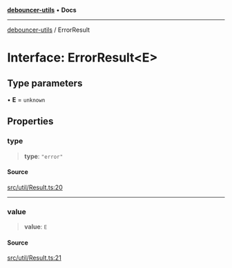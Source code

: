 [**debouncer-utils**](../README.md) • **Docs**

***

[debouncer-utils](../README.md) / ErrorResult

# Interface: ErrorResult\<E\>

## Type parameters

• **E** = `unknown`

## Properties

### type

> **type**: `"error"`

#### Source

[src/util/Result.ts:20](https://github.com/CaioOliveira793/debouncer-utils/blob/0e92308b2a5ad95ff3e77bc26245f15699f57079/src/util/Result.ts#L20)

***

### value

> **value**: `E`

#### Source

[src/util/Result.ts:21](https://github.com/CaioOliveira793/debouncer-utils/blob/0e92308b2a5ad95ff3e77bc26245f15699f57079/src/util/Result.ts#L21)
